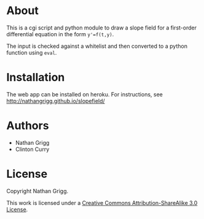 # About

This is a cgi script and python module to draw a slope field for a first-order differential equation in the form `y'=f(t,y)`.

The input is checked against a whitelist and then converted to a python function using `eval`.

# Installation

The web app can be installed on heroku. For instructions, see
<http://nathangrigg.github.io/slopefield/>

# Authors

- Nathan Grigg
- Clinton Curry

# License

Copyright Nathan Grigg.

This work is licensed under a [Creative Commons Attribution-ShareAlike 3.0 License][1].

[1]: http://creativecommons.org/licenses/by-sa/3.0/

